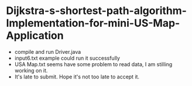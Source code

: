 # Dijkstra-s-shortest-path-algorithm-Implementation-for-mini-US-Map-Application
- compile and run Driver.java
- input6.txt example could run it successfully
- USA Map.txt seems have some problem to read data, I am stilling working on it. 
- It's late to submit. Hope it's not too late to accept it. 
